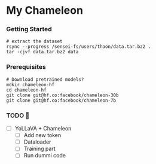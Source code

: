# My Chameleon

### Getting Started

```
# extract the dataset
rsync --progress /sensei-fs/users/thaon/data.tar.bz2 .
tar -cjvf data.tar.bz2 data
```

### Prerequisites

```
# Download pretrained models?
mdkir chameleon-hf
cd chameleon-hf
git clone git@hf.co:facebook/chameleon-30b
git clone git@hf.co:facebook/chameleon-7b
```

### TODO 📝

- [ ] YoLLaVA + Chameleon
	+ [ ] Add new token
	+ [ ] Dataloader
	+ [ ] Training part
	+ [ ] Run dummi code